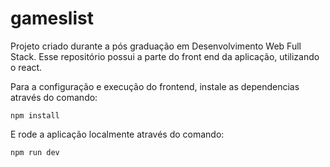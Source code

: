 # gameslist
Projeto criado durante a pós graduação em Desenvolvimento Web Full Stack. Esse repositório possui a parte do front end da aplicação, utilizando o react.

Para a configuração e execução do frontend, instale as dependencias através do comando:

```
npm install
```

E rode a aplicação localmente através do comando:

```
npm run dev
```
